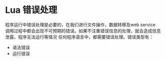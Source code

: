 # Lua 错误处理
程序运行中错误处理是必要的，在我们进行文件操作，数据转移及web service 调用过程中都会出现不可预期的错误。如果不注重错误信息的处理，就会造成信息泄露，程序无法运行等情况
任何程序语言中，都需要错误处理。错误类型有：
* 语法错误
* 运行错误

